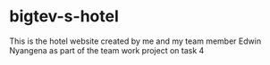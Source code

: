 # bigtev-s-hotel
This is the hotel website created by me and my team member Edwin Nyangena as part of the team work project on task 4
